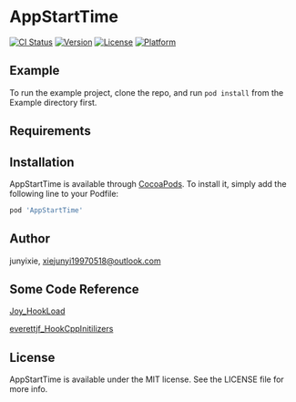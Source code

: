 # AppStartTime

[![CI Status](http://img.shields.io/travis/junyixie/AppStartTime.svg?style=flat)](https://travis-ci.org/junyixie/AppStartTime)
[![Version](https://img.shields.io/cocoapods/v/AppStartTime.svg?style=flat)](http://cocoapods.org/pods/AppStartTime)
[![License](https://img.shields.io/cocoapods/l/AppStartTime.svg?style=flat)](http://cocoapods.org/pods/AppStartTime)
[![Platform](https://img.shields.io/cocoapods/p/AppStartTime.svg?style=flat)](http://cocoapods.org/pods/AppStartTime)





## Example

To run the example project, clone the repo, and run `pod install` from the Example directory first.

## Requirements

## Installation

AppStartTime is available through [CocoaPods](http://cocoapods.org). To install
it, simply add the following line to your Podfile:

```ruby
pod 'AppStartTime'
```

## Author

junyixie, xiejunyi19970518@outlook.com


## Some Code Reference 
[Joy_HookLoad](https://github.com/joy0304/Joy-Demo/tree/master/HookLoad)

[everettjf_HookCppInitilizers](https://github.com/everettjf/Yolo/tree/master/HookCppInitilizers)
## License

AppStartTime is available under the MIT license. See the LICENSE file for more info.
